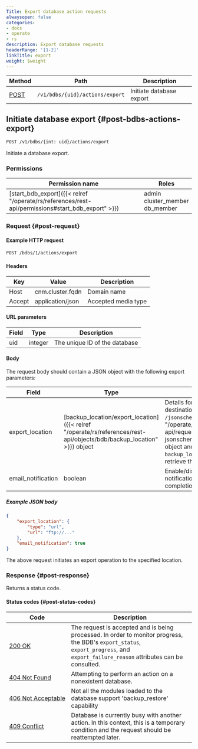 ```yaml
---
Title: Export database action requests
alwaysopen: false
categories:
- docs
- operate
- rs
description: Export database requests
headerRange: '[1-2]'
linkTitle: export
weight: $weight
---
```


| Method | Path | Description |
|--------|------|-------------|
| [POST](#post-bdbs-actions-export) | `/v1/bdbs/{uid}/actions/export` | Initiate database export |

## Initiate database export {#post-bdbs-actions-export}

```sh
POST /v1/bdbs/{int: uid}/actions/export
```

Initiate a database export.

### Permissions

| Permission name | Roles |
|-----------------|-------|
| [start_bdb_export]({{< relref "/operate/rs/references/rest-api/permissions#start_bdb_export" >}}) | admin<br />cluster_member<br />db_member |

### Request {#post-request}

#### Example HTTP request

```sh
POST /bdbs/1/actions/export
```

#### Headers

| Key | Value | Description |
|-----|-------|-------------|
| Host | cnm.cluster.fqdn | Domain name |
| Accept | application/json | Accepted media type |


#### URL parameters

| Field | Type | Description |
|-------|------|-------------|
| uid | integer | The unique ID of the database |


#### Body

The request body should contain a JSON object with the following export parameters:

| Field | Type | Description |
|-------|------|-------------|
| export_location | [backup_location/export_location]({{< relref "/operate/rs/references/rest-api/objects/bdb/backup_location" >}}) object | Details for the export destination. Call [`GET /jsonschema`]({{< relref "/operate/rs/references/rest-api/requests/jsonschema#get-jsonschema" >}}) on the bdb object and review the `backup_location` field to retrieve the object's structure.  |
| email_notification | boolean | Enable/disable an email notification on export failure/ completion. (optional) |

##### Example JSON body

```json
{
    "export_location": {
        "type": "url",
        "url": "ftp://..."
    },
    "email_notification": true
}
```

The above request initiates an export operation to the specified location.

### Response {#post-response}

Returns a status code.

#### Status codes {#post-status-codes}

| Code | Description |
|------|-------------|
| [200 OK](http://www.w3.org/Protocols/rfc2616/rfc2616-sec10.html#sec10.2.1) | The request is accepted and is being processed. In order to monitor progress, the BDB's `export_status`, `export_progress`, and `export_failure_reason` attributes can be consulted. |
| [404 Not Found](http://www.w3.org/Protocols/rfc2616/rfc2616-sec10.html#sec10.4.5) | Attempting to perform an action on a nonexistent database. |
| [406&nbsp;Not&nbsp;Acceptable](http://www.w3.org/Protocols/rfc2616/rfc2616-sec10.html#sec10.4.7) | Not all the modules loaded to the database support 'backup_restore' capability |
| [409 Conflict](http://www.w3.org/Protocols/rfc2616/rfc2616-sec10.html#sec10.4.10) | Database is currently busy with another action. In this context, this is a temporary condition and the request should be reattempted later. |
